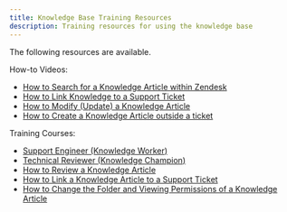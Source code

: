 ```yaml
---
title: Knowledge Base Training Resources
description: Training resources for using the knowledge base
---
```


The following resources are available.

How-to Videos:

- [How to Search for a Knowledge Article within Zendesk](https://drive.google.com/file/d/1dKnkGcJszojH_Oi4wyA3ldbFrfIjUoZw/view?usp=sharing)
- [How to Link Knowledge to a Support Ticket](https://drive.google.com/file/d/1qnDi5iCoSe4QnIVlz1HOMUBQCp_7Kk6y/view?usp=sharing)
- [How to Modify (Update) a Knowledge Article](https://drive.google.com/file/d/1QbASHCTDEACrjaBpDXyeDx5C3xr8qH_C/view?usp=sharing)
- [How to Create a Knowledge Article outside a ticket](https://drive.google.com/file/d/1_--dFcV9ugcKwMzall_qCaz9Qs9ObOJl/view?usp=sharing)

Training Courses:

- [Support Engineer (Knowledge Worker)](https://docs.google.com/document/d/1zEJHhkIxdhYFnOEJrzw3uinXhrvKtvA17Gn7AmZR9yg/edit?usp=sharing)
- [Technical Reviewer (Knowledge Champion)](https://docs.google.com/document/d/1AYjeR9PhhQud9dOpabh8ZzRQEzWNKMhfb7nO0G-0tkw/edit?usp=sharing)
- [How to Review a Knowledge Article](https://docs.google.com/document/d/1AYjeR9PhhQud9dOpabh8ZzRQEzWNKMhfb7nO0G-0tkw/edit?usp=sharing)
- [How to Link a Knowledge Article to a Support Ticket](https://docs.google.com/document/d/1fazexUjnEyXQ_R_mJ5f7bYtydOD00Xl1plcOjtwd-9w/edit?usp=sharing)
- [How to Change the Folder and Viewing Permissions of a Knowledge Article](https://docs.google.com/document/d/1QRfCAvxnYbu8tVb3tArkLy4yC-WGNI7VHt0T3euoTn4/edit?tab=t.0#heading=h.tsytn5x3kttz)
